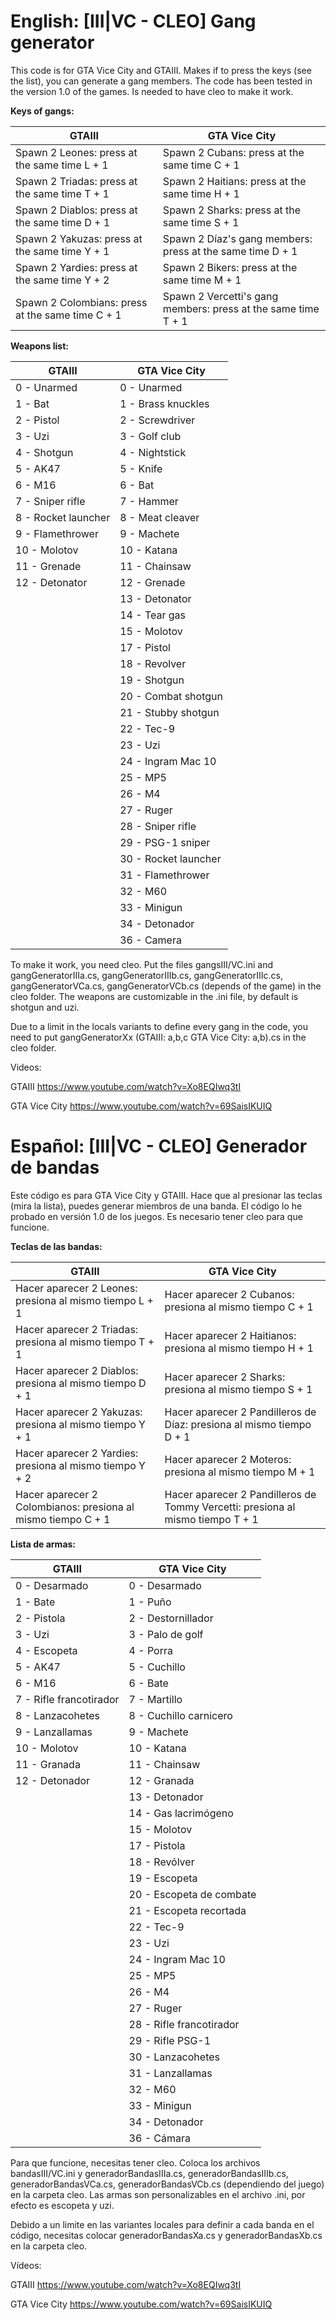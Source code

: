 # English: [III|VC - CLEO] Gang generator
This code is for GTA Vice City and GTAIII. Makes if to press the keys (see the list), you can generate a gang members. The code has been tested in the version 1.0 of the games. Is needed to have cleo to make it work.

**Keys of gangs:**

| GTAIII        | GTA Vice City |
| ------------- | ------------- |
| Spawn 2 Leones: press at the same time L + 1   | Spawn 2 Cubans: press at the same time C + 1  |
| Spawn 2 Triadas: press at the same time T + 1  | Spawn 2 Haitians: press at the same time H + 1  |
| Spawn 2 Diablos: press at the same time D + 1  | Spawn 2 Sharks: press at the same time S + 1  |
| Spawn 2 Yakuzas: press at the same time Y + 1  | Spawn 2 Díaz's gang members: press at the same time D + 1  |
| Spawn 2 Yardies: press at the same time Y + 2  | Spawn 2 Bikers: press at the same time M + 1  |
| Spawn 2 Colombians: press at the same time C + 1 | Spawn 2 Vercetti's gang members: press at the same time T + 1  |

**Weapons list:**

| GTAIII        | GTA Vice City |
| ------------- | ------------- |
| 0 - Unarmed   | 0 - Unarmed   |
| 1 - Bat       | 1 - Brass knuckles |
| 2 - Pistol    | 2 - Screwdriver |
| 3 - Uzi       | 3 - Golf club |
| 4 - Shotgun   | 4 - Nightstick |
| 5 - AK47      | 5 - Knife |
| 6 - M16       | 6 - Bat | 
| 7 - Sniper rifle | 7 - Hammer |
| 8 - Rocket launcher | 8 - Meat cleaver |
| 9 - Flamethrower | 9 - Machete |
| 10 - Molotov   | 10 - Katana |
| 11 - Grenade   | 11 - Chainsaw |
| 12 - Detonator | 12 - Grenade |
|                | 13 - Detonator |
|                | 14 - Tear gas |
|                | 15 - Molotov |
|                | 17 - Pistol |
|                | 18 - Revolver |
|                | 19 - Shotgun |
|                | 20 - Combat shotgun |
|                | 21 - Stubby shotgun |
|                | 22 - Tec-9 |
|                | 23 - Uzi |
|                | 24 - Ingram Mac 10 |
|                | 25 - MP5 |
|                | 26 - M4 |
|                | 27 - Ruger |
|                | 28 - Sniper rifle |
|                | 29 - PSG-1 sniper |
|                | 30 - Rocket launcher |
|                | 31 - Flamethrower |
|                | 32 - M60 |
|                | 33 - Minigun |
|                | 34 - Detonador |
|                | 36 - Camera |
                
To make it work, you need cleo. Put the files gangsIII/VC.ini and gangGeneratorIIIa.cs, gangGeneratorIIIb.cs, gangGeneratorIIIc.cs,
gangGeneratorVCa.cs, gangGeneratorVCb.cs (depends of the game) in the cleo folder. The weapons are customizable in the .ini file, by default is shotgun and uzi.

Due to a limit in the locals variants to define every gang in the code, you need to put gangGeneratorXx (GTAIII: a,b,c GTA Vice City: a,b).cs in the cleo folder.

Videos:

GTAIII
https://www.youtube.com/watch?v=Xo8EQIwq3tI

GTA Vice City
https://www.youtube.com/watch?v=69SaisIKUIQ



# Español: [III|VC - CLEO] Generador de bandas
Este código es para GTA Vice City y GTAIII. Hace que al presionar las teclas (mira la lista), puedes generar miembros de una banda. El código lo he probado en versión 1.0 de los juegos. Es necesario tener cleo para que funcione.

**Teclas de las bandas:**

| GTAIII        | GTA Vice City |
| ------------- | ------------- |
| Hacer aparecer 2 Leones: presiona al mismo tiempo L + 1   | Hacer aparecer 2 Cubanos: presiona al mismo tiempo C + 1  |
| Hacer aparecer 2 Triadas: presiona al mismo tiempo T + 1  | Hacer aparecer 2 Haitianos: presiona al mismo tiempo H + 1  |
| Hacer aparecer 2 Diablos: presiona al mismo tiempo D + 1  | Hacer aparecer 2 Sharks: presiona al mismo tiempo S + 1  |
| Hacer aparecer 2 Yakuzas: presiona al mismo tiempo Y + 1  | Hacer aparecer 2 Pandilleros de Díaz: presiona al mismo tiempo D + 1  |
| Hacer aparecer 2 Yardies: presiona al mismo tiempo Y + 2  | Hacer aparecer 2 Moteros: presiona al mismo tiempo M + 1  |
| Hacer aparecer 2 Colombianos: presiona al mismo tiempo C + 1  | Hacer aparecer 2 Pandilleros de Tommy Vercetti: presiona al mismo tiempo T + 1  | 

**Lista de armas:**

| GTAIII        | GTA Vice City |
| ------------- | ------------- |
| 0 - Desarmado   | 0 - Desarmado   |
| 1 - Bate       | 1 - Puño |
| 2 - Pistola    | 2 - Destornillador |
| 3 - Uzi       | 3 - Palo de golf |
| 4 - Escopeta   | 4 - Porra |
| 5 - AK47      | 5 - Cuchillo |
| 6 - M16       | 6 - Bate | 
| 7 - Rifle francotirador | 7 - Martillo |
| 8 - Lanzacohetes | 8 - Cuchillo carnicero |
| 9 - Lanzallamas | 9 - Machete |
| 10 - Molotov   | 10 - Katana |
| 11 - Granada   | 11 - Chainsaw |
| 12 - Detonador | 12 - Granada |
|                | 13 - Detonador |
|                | 14 - Gas lacrimógeno |
|                | 15 - Molotov |
|                | 17 - Pistola |
|                | 18 - Revólver |
|                | 19 - Escopeta |
|                | 20 - Escopeta de combate |
|                | 21 - Escopeta recortada |
|                | 22 - Tec-9 |
|                | 23 - Uzi |
|                | 24 - Ingram Mac 10 |
|                | 25 - MP5 |
|                | 26 - M4 |
|                | 27 - Ruger |
|                | 28 - Rifle francotirador |
|                | 29 - Rifle PSG-1 |
|                | 30 - Lanzacohetes |
|                | 31 - Lanzallamas |
|                | 32 - M60 |
|                | 33 - Minigun |
|                | 34 - Detonador |
|                | 36 - Cámara |

Para que funcione, necesitas tener cleo. Coloca los archivos bandasIII/VC.ini y generadorBandasIIIa.cs, generadorBandasIIIb.cs, generadorBandasVCa.cs, generadorBandasVCb.cs (dependiendo del juego) en la carpeta cleo. Las armas son personalizables en el archivo .ini, por efecto es escopeta y uzi.

Debido a un limite en las variantes locales para definir a cada banda en el código, necesitas colocar generadorBandasXa.cs y generadorBandasXb.cs en la carpeta cleo.

Vídeos:

GTAIII
https://www.youtube.com/watch?v=Xo8EQIwq3tI

GTA Vice City
https://www.youtube.com/watch?v=69SaisIKUIQ

